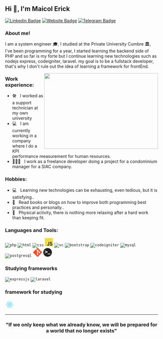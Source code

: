 ## Hi 👋, I'm Maicol Erick

[![Linkedin Badge](https://img.shields.io/badge/-LinkedIn-0e76a8?style=flat-square&logo=Linkedin&logoColor=white)](https://www.linkedin.com/in/maicolerickarteaga/)
[![Website Badge](https://img.shields.io/badge/Website-3b5998?style=flat-square&logo=google-chrome&logoColor=white)](https://laravelerick.000webhostapp.com/)
[![Telegram Badge](https://img.shields.io/badge/-Telegram-0088cc?style=flat-square&logo=Telegram&logoColor=white)]()

### About me! 
I am a system engineer 🎓, I studied at the Private University Cumbre 🏛, I've been programming for a year, I started learning the backend side of PHP and so far is my forte but I continue learning new technologies such as nodejs express, codeigniter, laravel. my goal is to be a fullstack developer, that's why I don't rule out the idea of learning a framework for frontEnd.

<img align="right" height="250" width="375" alt="" src="https://raw.githubusercontent.com/iampavangandhi/iampavangandhi/master/gifs/coder.gif" />

### Work experience:

- 🛠 &nbsp; I worked as a support technician at my own university
- 💻 &nbsp; I am currently working in a company where I do a KPI performance measurement for human resources.
- 👨🏻‍💻 &nbsp; I work as a freelance developer doing a project for a condominium manager for a SIAC company.

### Hobbies:

- 💻 &nbsp; Learning new technologies can be exhausting, even tedious, but it is satisfying..
- 📰 &nbsp; Read books or blogs on how to improve both programming best practices and personally..
- 🏐 &nbsp; Physical activity, there is nothing more relaxing after a hard work than keeping fit.

### Languages and Tools:
<code><img height="25" src="https://www.php.net/images/logos/new-php-logo.png" alt="php"></code>
<code><img height="30" src="https://cdn-icons-png.flaticon.com/512/732/732212.png" alt="html"></code>
<code><img height="30" src="https://cdn-icons-png.flaticon.com/512/732/732190.png" alt="css"></code>
<code><img height="27" src="https://raw.githubusercontent.com/github/explore/80688e429a7d4ef2fca1e82350fe8e3517d3494d/topics/javascript/javascript.png" alt="javascript"></code>
<code><img height="30" src="https://code.visualstudio.com/assets/images/code-stable.png" alt="vc"></code>
<code><img height="30" src="https://getbootstrap.com/docs/5.3/assets/brand/bootstrap-logo-shadow.png" alt="bootstrap"></code>
<code><img height="30" src="https://codeigniter.com/favicons/favicon-32x32.png" alt="codeigniter"></code>
<code><img height="30" src="https://cdn-icons-png.flaticon.com/512/5968/5968313.png" alt="mysql"></code>
<code><img height="30" src="https://cdn-icons-png.flaticon.com/512/5968/5968342.png" alt="postgresql"></code>
<code><img height="30" src="https://raw.githubusercontent.com/devicons/devicon/master/icons/git/git-original.svg" alt="git"></code>
<code><img height="30" src="https://raw.githubusercontent.com/github/explore/80688e429a7d4ef2fca1e82350fe8e3517d3494d/topics/terminal/terminal.png" alt="terminal"></code>

### Studying frameworks
<code><img height="30" src="https://expressjs.com/images/favicon.png" alt="expressjs"></code>
<code><img height="30" src="https://laravel.com/img/favicon/favicon-32x32.png" alt="laravel"></code>

### framework for studying
<code><img height="30" src="https://raw.githubusercontent.com/github/explore/80688e429a7d4ef2fca1e82350fe8e3517d3494d/topics/react/react.png" alt="react"></code>

<hr>

<div align="center">

### "If we only keep what we already know, we will be prepared for a world that no longer exists" 

</div>

